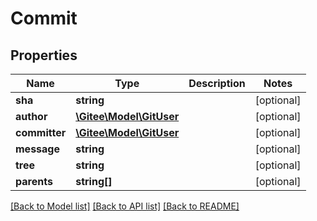 # Commit

## Properties

Name | Type | Description | Notes
------------ | ------------- | ------------- | -------------
**sha** | **string** |  | [optional] 
**author** | [**\Gitee\Model\GitUser**](GitUser.md) |  | [optional] 
**committer** | [**\Gitee\Model\GitUser**](GitUser.md) |  | [optional] 
**message** | **string** |  | [optional] 
**tree** | **string** |  | [optional] 
**parents** | **string[]** |  | [optional] 

[[Back to Model list]](../../README.md#documentation-for-models) [[Back to API list]](../../README.md#documentation-for-api-endpoints) [[Back to README]](../../README.md)


